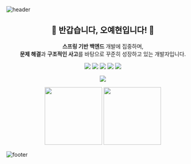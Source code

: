 
![header](https://capsule-render.vercel.app/api?type=egg&color=FFDD84&height=95&section=header&text=%20)

<h2 align="center">🐣 반갑습니다, 오예현입니다! 🐣</h2>

<p align="center">
<b>스프링 기반 백엔드</b> 개발에 집중하며,<br>
<b>문제 해결</b>과 <b>구조적인 사고</b>를 바탕으로 꾸준히 성장하고 있는 개발자입니다.
</p>

<p align="center">
  <img src="https://img.shields.io/badge/Java-007396?style=for-the-badge&logo=java&logoColor=white"/>
  <img src="https://img.shields.io/badge/Spring Boot-6DB33F?style=for-the-badge&logo=springboot&logoColor=white"/>
  <img src="https://img.shields.io/badge/JPA-007396?style=for-the-badge&logo=hibernate&logoColor=white"/>
  <img src="https://img.shields.io/badge/PostgreSQL-4169E1?style=for-the-badge&logo=postgresql&logoColor=white"/>
  <img src="https://img.shields.io/badge/Docker-2496ED?style=for-the-badge&logo=docker&logoColor=white"/>
</p>

<p align="center">
  <a href="https://tyulsjjava.tistory.com">
    <img src="https://img.shields.io/badge/➡블로그 보러가기-FF5A4A?style=for-the-badge&logo=tistory&logoColor=white"/>
  </a>
</p>

<p align="center">
  <img src="https://github-readme-stats.vercel.app/api/top-langs/?username=OhYeHyun&layout=compact&theme=github_dark" height="150"/>
  <img src="https://github-readme-stats.vercel.app/api?username=OhYeHyun&show_icons=true&count_private=true&theme=github_dark" height="150"/>
</p>

![footer](https://capsule-render.vercel.app/api?type=egg&color=FFDD84&height=95&section=footer&text=%20)
